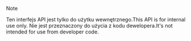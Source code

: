 
> [!NOTE] 
> <span data-ttu-id="50855-101">Ten interfejs API jest tylko do użytku wewnętrznego.</span><span class="sxs-lookup"><span data-stu-id="50855-101">This API is for internal use only.</span></span> <span data-ttu-id="50855-102">Nie jest przeznaczony do użycia z kodu dewelopera.</span><span class="sxs-lookup"><span data-stu-id="50855-102">It's not intended for use from developer code.</span></span>

